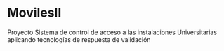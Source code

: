 # MovilesII
Proyecto Sistema de control de acceso a las instalaciones Universitarias aplicando tecnologías de respuesta de validación

